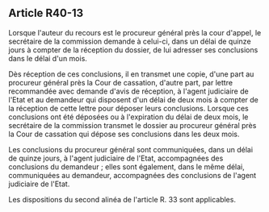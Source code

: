 Article R40-13
----
Lorsque l'auteur du recours est le procureur général près la cour d'appel, le
secrétaire de la commission demande à celui-ci, dans un délai de quinze jours à
compter de la réception du dossier, de lui adresser ses conclusions dans le
délai d'un mois.

Dès réception de ces conclusions, il en transmet une copie, d'une part au
procureur général près la Cour de cassation, d'autre part, par lettre
recommandée avec demande d'avis de réception, à l'agent judiciaire de l'Etat et
au demandeur qui disposent d'un délai de deux mois à compter de la réception de
cette lettre pour déposer leurs conclusions. Lorsque ces conclusions ont été
déposées ou à l'expiration du délai de deux mois, le secrétaire de la commission
transmet le dossier au procureur général près la Cour de cassation qui dépose
ses conclusions dans les deux mois.

Les conclusions du procureur général sont communiquées, dans un délai de quinze
jours, à l'agent judiciaire de l'Etat, accompagnées des conclusions du demandeur
; elles sont également, dans le même délai, communiquées au demandeur,
accompagnées des conclusions de l'agent judiciaire de l'Etat.

Les dispositions du second alinéa de l'article R. 33 sont applicables.
